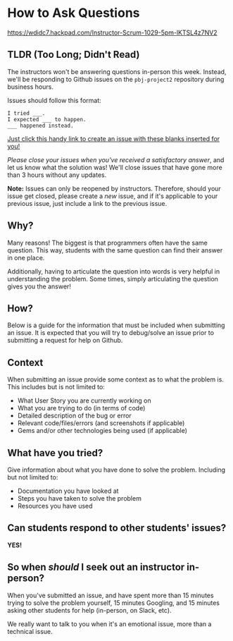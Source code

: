 # How to Ask Questions

https://wdidc7.hackpad.com/Instructor-Scrum-1029-5pm-lKTSL4z7NV2

## TLDR (Too Long; Didn't Read)
The instructors won't be answering questions in-person this week. Instead, we'll be responding to Github issues on the `pbj-project2` repository during business hours.

Issues should follow this format:
```
I tried ___.
I expected ___ to happen.
___ happened instead.
```

[Just click this handy link to create an issue with these blanks inserted for you!](https://github.com/ga-dc/pbj-project2/issues/new?title=issue+with+____&body=I+tried+_____.+I+expected+_____+to+happen._____+happened+instead.)

*Please close your issues when you've received a satisfactory answer*, and let us know what the solution was! We'll close issues that have gone more than 3 hours without any updates.

**Note:** Issues can only be reopened by instructors. Therefore, should your issue get closed, please create a *new* issue, and if it's applicable to your previous issue, just include a link to the previous issue.

## Why?
Many reasons! The biggest is that programmers often have the same question. This way, students with the same question can find their answer in one place.

Additionally, having to articulate the question into words is very helpful in understanding the problem. Some times, simply articulating the question gives you the answer!

## How?
Below is a guide for the information that must be included when submitting an issue. It is expected that you will try to debug/solve an issue prior to submitting a request for help on Github.

## Context
When submitting an issue provide some context as to what the problem is. This includes but is not limited to:
- What User Story you are currently working on
- What you are trying to do (in terms of code)
- Detailed description of the bug or error
- Relevant code/files/errors (and screenshots if applicable)
- Gems and/or other technologies being used (if applicable)

## What have you tried?
Give information about what you have done to solve the problem. Including but not limited to:
- Documentation you have looked at
- Steps you have taken to solve the problem
- Resources you have used

## Can students respond to other students' issues?
**YES!**

## So when *should* I seek out an instructor in-person?
When you've submitted an issue, and have spent more than 15 minutes trying to solve the problem yourself, 15 minutes Googling, and 15 minutes asking other students for help (in-person, on Slack, etc).

We really want to talk to you when it's an emotional issue, more than a technical issue.
